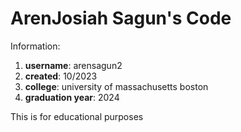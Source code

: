 # ArenJosiah Sagun's Code

Information:
1. **username**: arensagun2
2. **created**: 10/2023
3. **college**: university of massachusetts boston
4. **graduation year**: 2024

This is for educational purposes